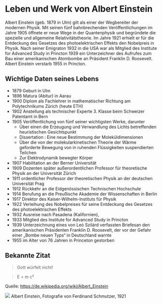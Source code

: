 # Leben und Werk von Albert Einstein

Albert Einstein (geb. 1879 in Ulm) gilt als einer der Wegbereiter der modernen Physik. Mit seinen fünf bahnbrechenden Veröffentlichungen
im Jahre 1905 öffnete er neue Wege in der Quantenphysik und begründete die spezielle und allgemeine Relativitätstheorie.
Im Jahre 1921 erhielt er für die Entdeckung des Gesetzes des photoelektrischen Effekts den Nobelpreis in Physik.
Nach seiner Emigraton 1932 in die USA war als Mitglied des Institute for Advanced Study in Princton 1939 ein Unterzeichner des Aufrufes
zum Bau einer amerikanischen Atombombe an Präsident Franklin D. Roosevelt.
Albert Einstein verstarb 1955 in Princton.

## Wichtige Daten seines Lebens
* 1879 Geburt in Ulm
* 1896 Matura (Abitur) in Aarau
* 1900 Diplom als Fachlehrer in mathematischer Richtung am Polytechnikums Zürich (heute ETH)
* 1902 Anstellung als technischer Experte 3. Klasse beim Schweizer Patentamt in Bern
* 1905 Veröffentlichung von fünf seiner wichtigsten Werke, darunter
  * Über einen die Erzeugung und Verwandlung des Lichts betreffenden heuristischen Gesichtspunkt
  * Dissertation : Eine neue Bestimmung der Moleküldimensionen
  * Über die von der molekularkinetischen Theorie der Wärme geforderte Bewegung von in ruhenden Flüssigkeiten suspendierten Teilchen
  * Zur Elektrodynamik bewegter Körper
* 1907 Habilitation an der Berner Universität
* 1909 Dozenten später außerordentlichen Professor für theoretische Physik an der Universität Zürich
* 1911 ordentlicher Professor der theoretischen Physik an der deutschen Universität Prag
* 1912 Rückkehr an die Eidgenössischen Technischen Hochschule
* 1914 Berufung an die Preußische Akademie der Wissenschaften in Berlin
* 1917 Direktor des Kaiser-Wilhelm-Instituts für Physik
* 1922 Verleihung des Nobelpreises für seine Entdeckung des Gesetzes des photoelektrischen Effekts
* 1932 Ausreise nach Pasadena (Kalifornien),
* 1933 Mitglied des Institute for Advanced Study in Princton
* 1939 Unterzeichnung eines von Leó Szilárd verfassten Briefesan den amerikanischen Präsidenten Franklin D. Roosevelt, der vor der Gefahr einer „Bombe neuen Typs“ in Deutschland warnte
* 1955 im Alter von 76 Jahren in Princeton gestorben

## Bekannte Zitat
> Gott würfelt nicht!

> E = m c²

Quelle: https://de.wikipedia.org/wiki/Albert_Einstein

<img src="https://upload.wikimedia.org/wikipedia/commons/thumb/f/f5/Einstein_1921_portrait2.jpg/800px-Einstein_1921_portrait2.jpg"/>
Albert Einstein, Fotografie von Ferdinand Schmutzer, 1921 
